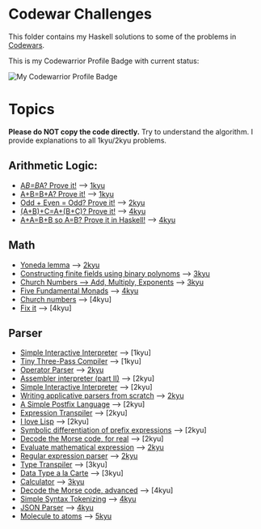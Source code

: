 # Codewar Challenges

This folder contains my Haskell solutions to some of the problems in [Codewars](https://www.codewars.com/).

This is my Codewarrior Profile Badge with current status: 

![My Codewarrior Profile Badge](https://www.codewars.com/users/zerojz/badges/large)




# Topics
__Please do NOT copy the code directly.__ Try to understand the algorithm. I provide explanations to all 1kyu/2kyu problems.

## Arithmetic Logic:
- [A*B=B*A? Prove it!](https://www.codewars.com/kata/5c302f562f6fe300155a1933) --> [1kyu](1kyu/multiplication_commutativity/multiplication_commutativity.hs)
- [A+B=B+A? Prove it!](https://www.codewars.com/kata/59db393bc1596bd2b700007f) --> [1kyu](1kyu/addition_commutativity/addition_commutativity.hs)
- [Odd + Even = Odd? Prove it!](https://www.codewars.com/kata/599d973255342a0ce400009b) --> [2kyu](2kyu/odd_plus_even/odd_plus_even.hs)
- [(A+B)+C=A+(B+C)? Prove it!](https://www.codewars.com/kata/5c2fcbcba305ad2c4a91122d) --> [4kyu](4kyu/addition_associativity.hs)
- [A+A=B+B so A=B? Prove it in Haskell!](https://www.codewars.com/kata/60ae5db1639df90055068d20) --> [4kyu](4kyu/A_plus_A_equal_B_plus_B.hs)


## Math
- [Yoneda lemma](https://www.codewars.com/kata/5af33bcdde4c7f94a90000b3) --> [2kyu](2kyu/Yoneda_lemma/Yoneda_lemma.hs)
- [Constructing finite fields using binary polynoms](https://www.codewars.com/kata/54f1b7b3f58ba8ee720005a8) --> [3kyu](3kyu/constructing_finite_fields_using_binary_polynoms.hs)
- [Church Numbers --> Add, Multiply, Exponents](https://www.codewars.com/kata/55c0c452de0056d7d800004d) --> [3kyu](3kyu/church_numbers_add_multiply_exponents.hs)
- [Five Fundamental Monads](https://www.codewars.com/kata/547202bdf7587835d9000c46) --> [4kyu](4kyu/five_fundamental_monads.hs)
- [Church numbers](https://www.codewars.com/kata/546e8dc735a6613de50007ea) --> [4kyu]
- [Fix it](https://www.codewars.com/kata/5443dd2d7fc4478154000ac6) --> [4kyu]

## Parser
- [Simple Interactive Interpreter](https://www.codewars.com/kata/52ffcfa4aff455b3c2000750) --> [1kyu]
- [Tiny Three-Pass Compiler](https://www.codewars.com/kata/5265b0885fda8eac5900093b) --> [1kyu]
- [Operator Parser](https://www.codewars.com/kata/5842777813ee50ef38000020) --> [2kyu](2kyu/operator_parser/operator_parser.hs)
- [Assembler interpreter (part II)](https://www.codewars.com/kata/58e61f3d8ff24f774400002c) --> [2kyu]
- [Simple Interactive Interpreter](https://www.codewars.com/kata/53005a7b26d12be55c000243) --> [2kyu]
- [Writing applicative parsers from scratch](https://www.codewars.com/kata/54f1fdb7f29358dd1f00015d) --> [2kyu](2kyu/writing_applicative_parsers_from_scratch/writing_applicative_parsers_from_scratch.hs)
- [A Simple Postfix Language](https://www.codewars.com/kata/55a4de202949dca9bd000088) --> [2kyu]
- [Expression Transpiler](https://www.codewars.com/kata/597ccf7613d879c4cb00000f) --> [2kyu]
- [I love Lisp](https://www.codewars.com/kata/598a82f07bad362e1d000003) --> [2kyu]
- [Symbolic differentiation of prefix expressions](https://www.codewars.com/kata/584daf7215ac503d5a0001ae) --> [2kyu]
- [Decode the Morse code, for real](https://www.codewars.com/kata/54acd76f7207c6a2880012bb) --> [2kyu]
- [Evaluate mathematical expression](https://www.codewars.com/kata/52a78825cdfc2cfc87000005) --> [2kyu](2kyu/evaluate_mathematical_expression/evaluate_mathematical_expression.hs)
- [Regular expression parser](https://www.codewars.com/kata/5470c635304c127cad000f0d) --> [2kyu](2kyu/regular_expression_parser/regular_expression_parser.hs)
- [Type Transpiler](https://www.codewars.com/kata/59a6949d398b5d6aec000007) --> [3kyu]
- [Data Type a la Carte](https://www.codewars.com/kata/54808fc8ab03a23e82000a1f) --> [3kyu]
- [Calculator](https://www.codewars.com/kata/5235c913397cbf2508000048) --> [3kyu](3kyu/calculator.hs)
- [Decode the Morse code, advanced](https://www.codewars.com/kata/54b72c16cd7f5154e9000457) --> [4kyu]
- [Simple Syntax Tokenizing](https://www.codewars.com/kata/599a0d02755eae7070000079) --> [4kyu](4kyu/simple_syntax_tokenizing.hs)
- [JSON Parser](https://www.codewars.com/kata/55aa170b54c32468c30000a9) --> [4kyu](4kyu/JSON_parser/JSON_parser.hs)
- [Molecule to atoms](https://www.codewars.com/kata/52f831fa9d332c6591000511) --> [5kyu](5kyu/molecule_to_atoms.hs)
